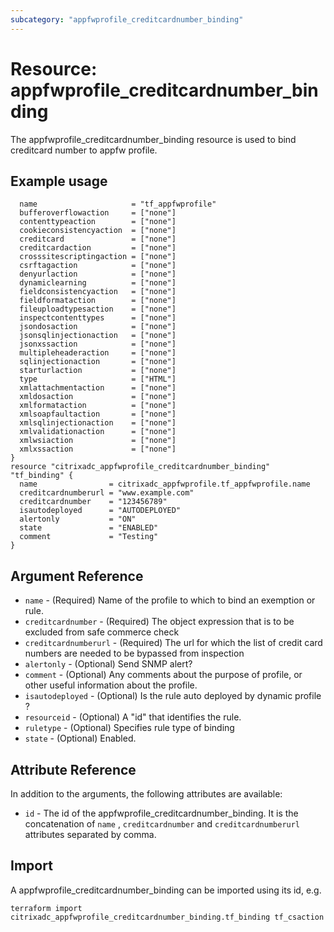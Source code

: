 ```yaml
---
subcategory: "appfwprofile_creditcardnumber_binding"
---
```


# Resource: appfwprofile_creditcardnumber_binding

The appfwprofile_creditcardnumber_binding resource is used to bind creditcard number to appfw profile.


## Example usage

```hclresource "citrixadc_appfwprofile" "tf_appfwprofile" {
  name                     = "tf_appfwprofile"
  bufferoverflowaction     = ["none"]
  contenttypeaction        = ["none"]
  cookieconsistencyaction  = ["none"]
  creditcard               = ["none"]
  creditcardaction         = ["none"]
  crosssitescriptingaction = ["none"]
  csrftagaction            = ["none"]
  denyurlaction            = ["none"]
  dynamiclearning          = ["none"]
  fieldconsistencyaction   = ["none"]
  fieldformataction        = ["none"]
  fileuploadtypesaction    = ["none"]
  inspectcontenttypes      = ["none"]
  jsondosaction            = ["none"]
  jsonsqlinjectionaction   = ["none"]
  jsonxssaction            = ["none"]
  multipleheaderaction     = ["none"]
  sqlinjectionaction       = ["none"]
  starturlaction           = ["none"]
  type                     = ["HTML"]
  xmlattachmentaction      = ["none"]
  xmldosaction             = ["none"]
  xmlformataction          = ["none"]
  xmlsoapfaultaction       = ["none"]
  xmlsqlinjectionaction    = ["none"]
  xmlvalidationaction      = ["none"]
  xmlwsiaction             = ["none"]
  xmlxssaction             = ["none"]
}
resource "citrixadc_appfwprofile_creditcardnumber_binding" "tf_binding" {
  name                = citrixadc_appfwprofile.tf_appfwprofile.name
  creditcardnumberurl = "www.example.com"
  creditcardnumber    = "123456789"
  isautodeployed      = "AUTODEPLOYED"
  alertonly           = "ON"
  state               = "ENABLED"
  comment             = "Testing"
}
```


## Argument Reference

* `name` - (Required) Name of the profile to which to bind an exemption or rule.
* `creditcardnumber` - (Required) The object expression that is to be excluded from safe commerce check
* `creditcardnumberurl` - (Required) The url for which the list of credit card numbers are needed to be bypassed from inspection
* `alertonly` - (Optional) Send SNMP alert?
* `comment` - (Optional) Any comments about the purpose of profile, or other useful information about the profile.
* `isautodeployed` - (Optional) Is the rule auto deployed by dynamic profile ?
* `resourceid` - (Optional) A "id" that identifies the rule.
* `ruletype` - (Optional) Specifies rule type of binding
* `state` - (Optional) Enabled.


## Attribute Reference

In addition to the arguments, the following attributes are available:

* `id` - The id of the appfwprofile_creditcardnumber_binding. It is the concatenation of `name` , `creditcardnumber` and `creditcardnumberurl` attributes separated by comma.


## Import

A appfwprofile_creditcardnumber_binding can be imported using its id, e.g.

```shell
terraform import citrixadc_appfwprofile_creditcardnumber_binding.tf_binding tf_csaction
```
